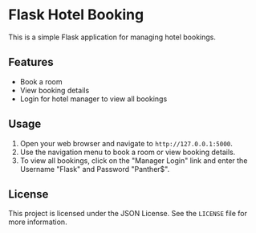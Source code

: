 # Flask Hotel Booking

This is a simple Flask application for managing hotel bookings.

## Features

- Book a room
- View booking details
- Login for hotel manager to view all bookings

## Usage

1. Open your web browser and navigate to `http://127.0.0.1:5000`.
2. Use the navigation menu to book a room or view booking details.
3. To view all bookings, click on the "Manager Login" link and enter the Username "Flask" and Password "Panther$".

## License
This project is licensed under the JSON License. See the `LICENSE` file for more information.